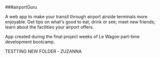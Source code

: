 ###airportGuru

A web app to make your transit through airport airside terminals more enjoyable. Get tips on what's good to eat, drink or see; meet new friends; learn about the facilities your airport offers.

App created during the final project weeks of Le Wagon part-time development bootcamp.

TESTTING NEW FOLDER - ZUZANNA
